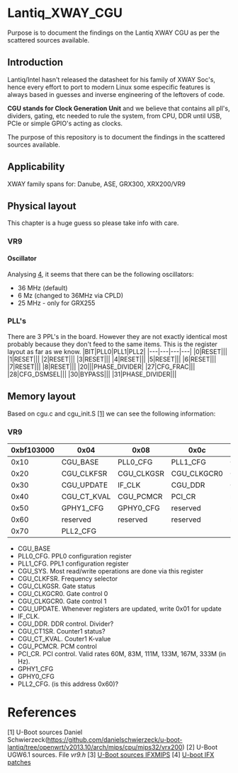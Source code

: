 # Lantiq_XWAY_CGU
Purpose is to document the findings on the Lantiq XWAY CGU as per the scattered sources available.

## Introduction
Lantiq/Intel hasn't released the datasheet for his family of XWAY Soc's, hence every effort to port to modern Linux some especific features is always based in guesses and inverse engineering of the leftovers of code.

**CGU stands for Clock Generation Unit** and we believe that contains all pll's, dividers, gating, etc needed to rule the system, from CPU, DDR until USB, PCIe or simple GPIO's acting as clocks.

The purpose of this repository is to document the findings in the scattered sources available.

## Applicability
XWAY family spans for: Danube, ASE, GRX300, XRX200/VR9

## Physical layout
This chapter is a huge guess so please take info with care.
### VR9
#### Oscillator
Analysing [4](#References), it seems that there can be the following oscillators:
* 36 MHz (default)
* 6 Mz (changed to 36MHz via CPLD)
* 25 MHz - only for GRX255
### PLL's
There are 3 PPL's in the board. However they are not exactly identical most probably because they don't feed to the same items.
This is the register layout as far as we know.
|BIT|PLL0|PLL1|PLL2|
|---|---|---|---|
|0|RESET|||
|1|RESET|||
|2|RESET|||
|3|RESET|||
|4|RESET|||
|5|RESET|||
|6|RESET|||
|7|RESET|||
|8|RESET|||
|20|||PHASE_DIVIDER|
|27|CFG_FRAC|||
|28|CFG_DSMSEL|||
|30|BYPASS|||
|31|PHASE_DIVIDER|||

## Memory layout
Based on cgu.c and cgu_init.S [[1]](#References) we can see the following information:

### VR9
|0xbf103000|0x04|0x08|0x0c|0x0f|
|---|---|---|---|---|
|0x10|CGU_BASE|PLL0_CFG|PLL1_CFG|CGU_SYS|
|0x20|CGU_CLKFSR|CGU_CLKGSR|CGU_CLKGCR0|CGU_CLKGCR1|
|0x30|CGU_UPDATE|IF_CLK|CGU_DDR|CGU_CT1SR|
|0x40|CGU_CT_KVAL|CGU_PCMCR|PCI_CR|reserved1|
|0x50|GPHY1_CFG|GPHY0_CFG|reserved|reserved|
|0x60|reserved|reserved|reserved|reserved|
|0x70|PLL2_CFG| | | |

* CGU_BASE
* PLL0_CFG. PPL0 configuration register
* PLL1_CFG. PPL1 configuration register
* CGU_SYS. Most read/write operations are done via this register
* CGU_CLKFSR. Frequency selector
* CGU_CLKGSR. Gate status
* CGU_CLKGCR0. Gate control 0
* CGU_CLKGCR0. Gate control 1
* CGU_UPDATE. Whenever registers are updated, write 0x01 for update
* IF_CLK.
* CGU_DDR. DDR control. Divider?
* CGU_CT1SR. Counter1 status?
* CGU_CT_KVAL. Couter1 K-value
* CGU_PCMCR. PCM control
* PCI_CR. PCI control. Valid rates 60M, 83M, 111M, 133M, 167M, 333M (in Hz).
* GPHY1_CFG
* GPHY0_CFG
* PLL2_CFG. (is this address 0x60)?

# References
[1] U-Boot sources Daniel Schwierzeck(https://github.com/danielschwierzeck/u-boot-lantiq/tree/openwrt/v2013.10/arch/mips/cpu/mips32/vrx200)
[2] U-Boot UGW6.1 sources. File *vr9.h*
[3] [U-Boot sources IFXMIPS](https://github.com/zioproto/SDK.UBNT.v5.3.3/blob/master/package/uboot-ifxmips/files/cpu/mips/danube/ifx_cgu.c)
[4] [U-boot IFX patches](https://github.com/uwehermann/easybox-904-lte-firmware/blob/master/package/infineon-utilities/feeds/ifx_feeds_uboot/open_uboot/patches/504-board-vr9.patch)
